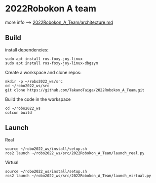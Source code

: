 # 2022Robokon A team

more info --> [2022Robokon_A_Team/architecture.md](https://github.com/TakanoTaiga/2022Robokon_A_Team/blob/main/architecture.md)

## Build

install dependencies:
```
sudo apt install ros-foxy-joy-linux
sudo apt install ros-foxy-joy-linux-dbgsym
```

Create a workspace and clone repos:
```
mkdir -p ~/robo2022_ws/src
cd ~/robo2022_ws/src
git clone https://github.com/TakanoTaiga/2022Robokon_A_Team.git
```
Build the code in the workspace
```
cd ~/robo2022_ws
colcon build
```

## Launch
Real
```
source ~/robo2022_ws/install/setup.sh
ros2 launch ~/robo2022_ws/src/2022Robokon_A_Team/launch_real.py
```
Virtual
```
source ~/robo2022_ws/install/setup.sh
ros2 launch ~/robo2022_ws/src/2022Robokon_A_Team/launch_virtual.py
```
